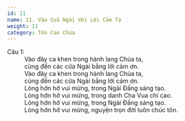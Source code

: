 ```yaml
---
id: 11
name: 11. Vào Cửa Ngài Với Lời Cảm Tạ
weight: 11
category: Tôn Cao Chúa
---
```

<dl><dt>Câu 1:</dt><dd data-verse="1">Vào đây ca khen trong hành lang Chúa ta, <br/>cùng đến các cửa Ngài bằng lời cảm ơn. <br/>Vào đây ca khen trong hành lang Chúa ta, <br/>cùng đến các cửa Ngài bằng lời cám ơn. <br/>Lòng hớn hở vui mừng, trong Ngài Đấng sáng tạo. <br/>Lòng hớn hở vui mừng, trong danh Cha Vua chí cao. <br/>Lòng hớn hở vui mừng, trong Ngài Đấng sáng tạo. <br/>Lòng hớn hở vui mừng, nguyện trọn đời luôn chúc tôn. </dd></dl>
